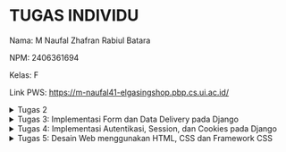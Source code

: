 # TUGAS INDIVIDU
Nama: M Naufal Zhafran Rabiul Batara

NPM: 2406361694

Kelas: F

Link PWS: https://m-naufal41-elgasingshop.pbp.cs.ui.ac.id/




<details>
   <summary>
      Tugas 2
   </summary>
   Link: https://m-naufal41-elgasingshop.pbp.cs.ui.ac.id/

1. Jelaskan bagaimana cara kamu mengimplementasikan checklist di atas secara step-by-step (bukan hanya sekadar mengikuti tutorial).
   - Membuat sebuah proyek Django baru.
langkah pertama saya membuat direktori baru bernama footballshop lalu saya       masuk kedalam direktori tersebut menggunakan command "cd footballshop" lalu     setelah itu saya membuat virtual environment dan mengaktifkannya, tujuannya agar package dan dependencies dari projek kita tidak nabrak dengan versi lain yang terinstall di komputer saya, setelah itu saya menyiapkan dependencies yang ingin saya gunakan di requirements.txt lalu menginstalasi dependencies tersebut dengan menggunakan command "pip install -r requirements.txt" lalu setelah itu baru saya membuat projek djangonya yang bernama football_shop dengan perintah "django-admin startproject football_shop ."

   - Membuat aplikasi dengan nama main pada proyek tersebut.
     menggunakan command "python manage.py startapp main" 
     
   -Melakukan routing pada proyek agar dapat menjalankan aplikasi main.
    mendaftarkannya ke INSTALLED_APPS di settings.py

    -Membuat model pada aplikasi main dengan nama Product dan memiliki atribut wajib sebagai berikut.
   pertama saya buka file models.py di main lalu saya mengisi filenya seperti di tutorial namun saya mengganti isi pilihan categorynya sesuai dengan kebutuhan saya yaitu toko bola jadi saya menggantinya dengan jenis item yang ingin saya jual lalu saya mendefine id field bertipe UUIDField yang digunakan sebagai primary key, name field bertipe charfield untuk nama item yang akan saya jual dengan panjang maksimal 255 char, price field bertipe integerfield yang menyimpan harga dari item, description field bertipe textfield yang menyimpan deskripsi dari item yang akan dijual, thumbnail field bertipe URL yang menyimpan URL gambar thumbnail item, category field bertipe charfield untuk menyimpan kategori dari item, is_featured untuk menentukan apakah item ini akan ditampilkan sebagai barang unggulan atau tidak, created_at yang otomatis berisi tanggal dan waktu saat data dibuat, dan yang terakhir method __str__ yang emngembalikan representasi string dari nama dan harga item.

-Membuat sebuah fungsi pada views.py untuk dikembalikan ke dalam sebuah template HTML yang menampilkan nama aplikasi serta nama dan kelas kamu.
di view saya membuat variable npm nama kelas nama projek yang akan saya gunakan di template html saya

-Membuat sebuah routing pada urls.py aplikasi main untuk memetakan fungsi yang telah dibuat pada views.py.
proses mengonfirugasi routing diawali dengan membuat file urls.py di main lalu membuat urlpatterns (list berisi objek URLPATTERN yang dihasilkan fungsi path()) tidak lupa juga menambahkan urls yang kita buat tadi di main ke urlpatterns di urls.py direktori djangonya (football_shop).

-Melakukan deployment ke PWS terhadap aplikasi yang sudah dibuat sehingga nantinya dapat diakses oleh teman-temanmu melalui Internet.
buka web pws lalu create new project (elgasingshop) setelah itu saya mengisi tab environs sesuai dengan isi .env.prod project saya lalu menambahkan url deployment pws ke allowed host setelah itu saya jalankan perintah yang terdapat di project command lalu mengisi git credential manager setelah itu saya push dan selesai.

2. <img width="800" height="450" alt="image" src="https://github.com/user-attachments/assets/bf8fd7bb-71d6-4fa3-a7c1-762a1e06fd14" />
source: https://www.dothedev.com/blog/what-is-django-used-for/

 -urls.py berfungsi untuk menentukan ke mana request HTTP diarahkan. saat user mengakses URL di browser, django memeriksa urlpattern di urls.py jika ada yang cocok, request diteruskan ke fungsi tertentu di views.py
 -views.py berfungsi untuk menangani request dan menentukan respon. awalnya dia menerima request dari urls.py setelah itu mengambil data dari models.py lalu memilikih template HTML untuk response.
- models.py berfungsi sebagai representasi database. models.py berisi class yang mempresentasikan tabel di database, lalu views.py menggunakan model ini untuk membaca/menulis data dari atau ke databse.
- template berfungsi untuk menyusun tampilan yang akan dikirim ke user. template menerima data dari views.py lalu menggabungkan data ke dalam HTML lalu hasil akhirnya adalah HTML response yang dikirim ke browser.

3. ada banyak peran dan fungsi settings.py yang pertama menentukan jenis database yang digunakan dan cara menghubungkannya, berisi daftar aplikasi django yang aktif dan akan digunakan dalam proyek, berisi daftar domain yang diperbolehkan mengakses app, mengatur direktori yang digunakan untuk memproses template HTML.


4. Bagaimana cara kerja migrasi database di Django?
   migrasi database di gjango adalah proses untuk membuat dan mengubah struktur database. django memakai 2 command, yang pertama "python manage.py makemigrations" yang berfungsi membaca perubahan di models.py dan membuat folder migrations, yang kedua "python manage.py migrate" yang berfungsi untuk menjalankan file migration yang sudah dibuat ke database, django akan membuat atau mengubah tabel di database sesuai intruksi migration

5. dalam software development menurut saya lebih baik untuk mempelajari backend terlebih dahulu karena frontend menurut saya adalah hal yang mudah dipelajari bahkan bisa dengan bantuan AI, tidak dengan backend yang berisi logic yang rumit dan berhubungan databse yang dimana bersifat pribadi jadi menurut saya kita harus paham backend terlebih dahulu. namun kenapa harus memakai Django? karena yang pertama django menggunakan bahasa python yang dimana bahasa yang paling mudah untuk dipahami (mendekati bahasa manusia) lalu django menggunakan pola MVT dimana sangat bagus untuk belajar memisahkan logika view, data, dan tampilan yang merupakan dasar dari software development.

6. amann

   






   


   
</details>


<details>
   <summary>Tugas 3: Implementasi Form dan Data Delivery pada Django</summary>


1. Mengapa kita memerlukan data delivery dalam pengimplementasian sebuah platform?
Data delivery dibutuhkan agar data dari server dapat diakses oleh client atau aplikasi lain dalam format yang terstandarisasi. hal ini memungkinkan aplikasi untuk:
- Melakukan integrasi dengan sistem lain.
- Mengirim dan menerima data secara real-time.
- Memisahkan logika backend dan frontend, sehingga frontend bisa mengambil data tanpa harus terikat dengan template HTML.

2. Mana yang lebih baik antara XML dan JSON? Mengapa JSON lebih populer dibandingkan XML?
- XML cocok untuk data yang memiliki struktur kompleks dan membutuhkan validasi ketat.  
- sedangkan JSON Lebih ringkas, mudah dibaca manusia maupun mesin, lebih cepat diparsing, dan sudah menjadi standar dalam komunikasi API modern.  
JSON lebih populer karena lebih efisien, simpel, dan didukung luas di berbagai bahasa pemrograman.

3. Fungsi dari method is_valid() pada form Django dan mengapa kita membutuhkannya?
Method is_valid() digunakan untuk:
- Mengecek apakah data yang dikirim user melalui form sesuai dengan aturan yang didefinisikan di model atau form.
- Menghindari error ketika data disimpan ke database.
kita membutuhkan is_valid() karena tanpa is_valid(), data yang tidak sesuai bisa masuk ke database dan menimbulkan inkonsistensi.

4. Mengapa kita membutuhkan csrf_token saat membuat form di Django? Apa yang dapat terjadi jika kita tidak menambahkannya?
- csrf_token digunakan untuk mencegah CSRF (Cross-Site Request Forgery), yaitu serangan di mana penyerang mencoba mengirim permintaan palsu ke server dengan identitas user yang sedang login.
- Jika csrf_token tidak ditambahkan, form Django akan ditolak secara default (Forbidden 403).
- Tanpa proteksi ini, penyerang bisa mengeksploitasi user yang sedang login untuk melakukan aksi berbahaya, misalnya menghapus data atau melakukan transaksi tanpa izin.

5. Bagaimana cara mengimplementasikan checklist tugas ini secara step-by-step?
   1. Membuat 4 fuction baru di views dengan menggunakan Httpresponse dan seriaizers untuk menampilkan data dalam format XML, JSON, XML by ID, dan JSON by ID.
   2. Menambahkan routing URL di urls.py untuk masing-masing view.
   3. membuat base.html (direktori templates pada root) yang berfungsi sebagai template dasar yang dapat digunakan sebagai kerangka umum untuk halaman web lainnya
   4. menambahkan base.html tadi ke list TEMPLATES di settings.py
   5. edit main.html pada dir main/templates agar menggunakan template utama
   6. membuat forms.py
   7. menambahkan function create_items & show_items pada views.py dan membuat list item pada fuction show_main
   8. import function yang telah dibuat ke urls.py
   9. membuat tampilan baru untuk main.html (buat button add items dan juga menampilkan daftar berita dan juga button detail).
   10. Membuat create_items & items_detail (.html) untuk halaman ketika button additems di klik dan juga button detail.

6. Feedback untuk Asdos di Tutorial 2
amann

Dokumentasi Postman
Berikut hasil akses endpoint menggunakan Postman:

<img width="1470" height="919" alt="Screenshot 2025-09-17 at 03 56 59" src="https://github.com/user-attachments/assets/91fb4f94-561c-4d44-afdd-0fea11b29762" />
<img width="1470" height="919" alt="Screenshot 2025-09-17 at 03 57 03" src="https://github.com/user-attachments/assets/a459f6f8-f10b-4d1c-8280-61aa4b06577e" />
<img width="1470" height="919" alt="Screenshot 2025-09-17 at 03 57 06" src="https://github.com/user-attachments/assets/bc1b547b-b007-408e-b20f-08da01317b82" />
<img width="1470" height="919" alt="Screenshot 2025-09-17 at 03 57 08" src="https://github.com/user-attachments/assets/06f1fc9e-58a3-4a28-a377-cb3845220bb6" />




</details>

<details>
   <summary>
      Tugas 4: Implementasi Autentikasi, Session, dan Cookies pada Django
   </summary>

## Pertanyaan di README

<details>
  <summary>1. Apa itu Django AuthenticationForm? Jelaskan juga kelebihan dan kekurangannya.</summary>
  
  **AuthenticationForm** adalah form bawaan Django untuk proses login.  
  - **Kelebihan**: Mudah digunakan, langsung terintegrasi dengan sistem autentikasi Django.  
  - **Kekurangan**: Kurang fleksibel jika butuh customisasi form login yang kompleks.
</details>

<details>
  <summary>2. Apa perbedaan antara autentikasi dan otorisasi? Bagaiamana Django mengimplementasikan kedua konsep tersebut?</summary>
  
  - **Autentikasi**: Proses memverifikasi identitas pengguna (misalnya login dengan username & password).  
  - **Otorisasi**: Proses menentukan hak akses pengguna setelah berhasil diautentikasi.  
  Django menggunakan `django.contrib.auth` untuk autentikasi dan `permissions`/`groups` untuk otorisasi.
</details>

<details>
  <summary>3. Kelebihan & Kekurangan Session dan Cookies</summary>
  
  - **Session**  
    - **Kelebihan**: Data tersimpan di server → lebih aman.  
    - **Kekurangan**: Membutuhkan manajemen penyimpanan di server.  
  - **Cookies**  
    - **Kelebihan**: Ringan, langsung tersimpan di browser.  
    - **Kekurangan**: Rentan dimanipulasi/diintip jika tidak dienkripsi.
</details>

<details>
  <summary>4. Apakah penggunaan Cookies aman secara default?</summary>
  
  - **Cookies** tidak selalu aman secara default.  
  - Potensi risiko: *session hijacking*, *cross-site scripting (XSS)*.  
  - **Django** menyediakan mitigasi:  
    - `HttpOnly=True` → mencegah akses JavaScript.  
    - `Secure=True` → hanya dikirim lewat HTTPS.  
    - `SESSION_COOKIE_AGE` → atur waktu kadaluarsa.
</details>

## Implementasi Checklist Step by Step

<details>
  <summary>1. Mengimplementasikan fungsi registrasi, login, dan logout untuk memungkinkan pengguna mengakses aplikasi sesuai dengan status login/log out-nya.</summary>
  1. membuat function regist, login ,logout
  2. membuat tampilan page untuk registrasi, login. untuk logout cuman ditambahkan button pada main.html
  3. Merestriksi Akses Halaman Main dan item Detail dengan menggunakan @loginrequired
  4. menambahkan info last login
</details>

<details>
  <summary>2. Membuat dua (2) akun pengguna dengan masing-masing tiga (3) dummy data menggunakan model yang telah dibuat sebelumnya untuk setiap akun di lokal.</summary>
  1. elgasing
     - Jersey
     - El gasing de la Goat
     - onananananna
    
  2. decul
     - Jersey
     - Barca
     - Bangku
     
</details>

<details>
  <summary>3. Menghubungkan model Product dengan User</summary>
  1. import user di models.py dengan menambahkan line command "from django.contrib.auth.models import User"
  2. define user sebagai "user = models.ForeignKey(User, on_delete=models.CASCADE, null=True)" ini berfungsi untuk menghubungkan satu items dengan satu user melalui sebuah relationship
  3. buat migrasi model lalu migrasi
  4. edit views.py di bagian create_items
   
@login_required(login_url='/login')
def create_items(request):
    form = ItemForm(request.POST or None)

    if form.is_valid() and request.method == "POST":
        form_entry = form.save(commit = False)
        form_entry.user = request.user
        form_entry.save()
        return redirect('main:show_main')

    context = {'form': form}
    return render(request, "create_items.html", context)

Parameter commit=False pada potongan kode di atas digunakan agar Django tidak langsung menyimpan objek hasil form ke database. Dengan begitu, kita memiliki kesempatan untuk memodifikasi objek tersebut terlebih dahulu sebelum disimpan.

  5. membuat filter type di show main untuk tampilan default kita set ke all (semua barang yang dijual oleh semua user)
  6. menambahkan tombol all and my items di main_html
  7. menambah info seller di item detail
</details>

<details>
  <summary>4. Menampilkan detail informasi pengguna yang sedang logged in seperti username dan menerapkan cookies seperti last_login pada halaman utama aplikasi.</summary>
  1. mengubah bagian kode di fungsi login_user untuk menyimpan cookie baru bernama last_login yang berisi timestamp terakhir kali pengguna melakukan login.
  2. menambah lastlogin pada context variable di show_main
  3. mengubah fungsi logout agar menghapus cookie setelah logout
  4. menambah info lastlogin di main html
  
</details>

   
   

</details>

<details>
   <summary>Tugas 5: Desain Web menggunakan HTML, CSS dan Framework CSS</summary>
   <details>
      <summary>Jawaban Pertanyaan</summary>
      <details>
         <summary>Jika terdapat beberapa CSS selector untuk suatu elemen HTML, jelaskan urutan prioritas pengambilan CSS selector tersebut!</summary>
         Urutan prioritas menentukan style mana yang akan diterapkan jika ada beberapa CSS yang menargetkan elemen yang sama. urutannya sebagai berikut:
         1. Inline style (<div style="color: red;">)
         2. ID selector (#id)
         3. Class, pseudo-class, attribute selector (.class, :hover, [type="text"]) 
         4. Element selector (div, p, h1)
         5. Universal selector (*)
      </details>
      <details>
      <summary> Mengapa responsive design menjadi konsep yang penting dalam pengembangan aplikasi web? Berikan contoh aplikasi yang sudah dan belum menerapkan responsive design, serta jelaskan mengapa!</summary>
      </details>
      <details>
      <summary> Jelaskan perbedaan antara margin, border, dan padding, serta cara untuk mengimplementasikan ketiga hal tersebut!</summary>
      </details>
      <details>
      <summary> Jelaskan konsep flex box dan grid layout beserta kegunaannya!</summary>
      </details>
   </details>

   <details>
      <summary>Penjelasan Step by Step</summary>
   </details>
</details>


